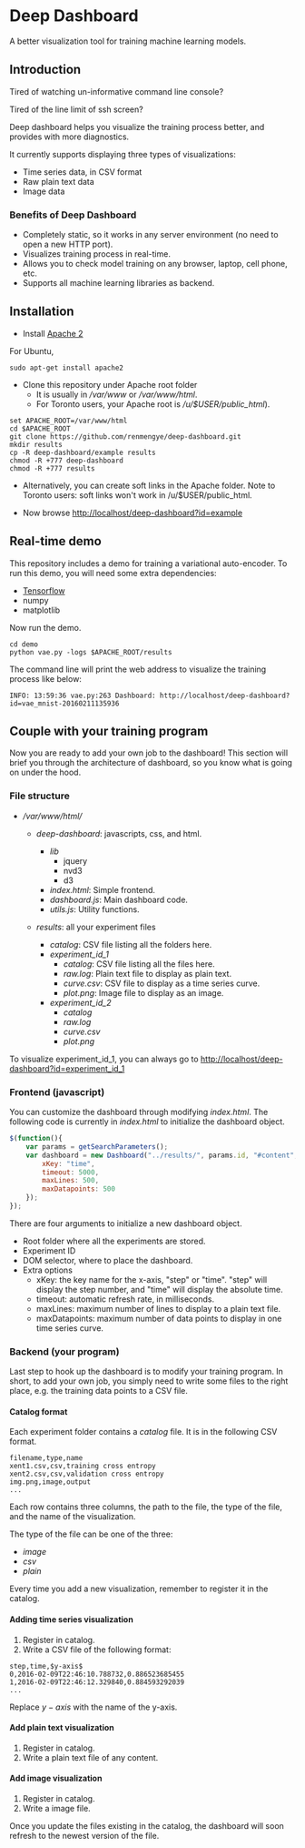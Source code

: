 # Deep Dashboard
A better visualization tool for training machine learning models.

## Introduction

Tired of watching un-informative command line console?

Tired of the line limit of ssh screen?

Deep dashboard helps you visualize the training process better, and provides
with more diagnostics.

It currently supports displaying three types of visualizations:
- Time series data, in CSV format
- Raw plain text data
- Image data

### Benefits of Deep Dashboard
- Completely static, so it works in any server environment (no need to open
a new HTTP port).
- Visualizes training process in real-time.
- Allows you to check model training on any browser, laptop, cell phone, etc.
- Supports all machine learning libraries as backend.

## Installation

* Install [Apache 2](https://httpd.apache.org/docs/2.4/install.html)

For Ubuntu,
```shell
sudo apt-get install apache2
```

* Clone this repository under Apache root folder
    * It is usually in */var/www* or */var/www/html*.
    * For Toronto users, your Apache root is */u/$USER/public_html*).

```shell
set APACHE_ROOT=/var/www/html
cd $APACHE_ROOT
git clone https://github.com/renmengye/deep-dashboard.git
mkdir results
cp -R deep-dashboard/example results
chmod -R +777 deep-dashboard
chmod -R +777 results
```

* Alternatively, you can create soft links in the Apache folder. Note to 
Toronto users: soft links won't work in /u/$USER/public_html.

* Now browse [http://localhost/deep-dashboard?id=example](http://localhost/deep-dashboard?id=example)

## Real-time demo
This repository includes a demo for training a variational auto-encoder.
To run this demo, you will need some extra dependencies:
* [Tensorflow](https://github.com/tensorflow/tensorflow)
* numpy
* matplotlib

Now run the demo.
```shell
cd demo
python vae.py -logs $APACHE_ROOT/results
```

The command line will print the web address to visualize the training process
like below:
```
INFO: 13:59:36 vae.py:263 Dashboard: http://localhost/deep-dashboard?id=vae_mnist-20160211135936
```

## Couple with your training program

Now you are ready to add your own job to the dashboard! This section will 
brief you through the architecture of dashboard, so you know what is going on
under the hood.

### File structure

- */var/www/html/*
    - *deep-dashboard*: javascripts, css, and html.
        - *lib*
            - jquery
            - nvd3
            - d3
        - *index.html*: Simple frontend.
        - *dashboard.js*: Main dashboard code.
        - *utils.js*: Utility functions.

    - *results*: all your experiment files
        - *catalog*: CSV file listing all the folders here.
        - *experiment_id_1*
            - *catalog*: CSV file listing all the files here.
            - *raw.log*: Plain text file to display as plain text.
            - *curve.csv*: CSV file to display as a time series curve.
            - *plot.png*: Image file to display as an image.
        - *experiment_id_2*
            - *catalog*
            - *raw.log*
            - *curve.csv*
            - *plot.png*

To visualize experiment_id_1, you can always go to [http://localhost/deep-dashboard?id=experiment_id_1](http://localhost/deep-dashboard?id=experiment_id_1)

### Frontend (javascript)

You can customize the dashboard through modifying *index.html*. The following
code is currently in *index.html* to initialize the dashboard object.

```javascript
$(function(){
    var params = getSearchParameters();
    var dashboard = new Dashboard("../results/", params.id, "#content", {
        xKey: "time",
        timeout: 5000,
        maxLines: 500,
        maxDatapoints: 500
    });
});
```

There are four arguments to initialize a new dashboard object.
- Root folder where all the experiments are stored.
- Experiment ID
- DOM selector, where to place the dashboard.
- Extra options
    - xKey: the key name for the x-axis, "step" or "time". "step" will display
    the step number, and "time" will display the absolute time.
    - timeout: automatic refresh rate, in milliseconds.
    - maxLines: maximum number of lines to display to a plain text file.
    - maxDatapoints: maximum number of data points to display in one time 
    series curve.

### Backend (your program)

Last step to hook up the dashboard is to modify your training program. In
short, to add your own job, you simply need to write some files to  the right
place, e.g. the training data points to a CSV file.

#### Catalog format
Each experiment folder contains a *catalog* file. It is in the following CSV
format.

```csv
filename,type,name
xent1.csv,csv,training cross entropy
xent2.csv,csv,validation cross entropy
img.png,image,output
...
```

Each row contains three columns, the path to the file, the type of the file, 
and the name of the visualization. 

The type of the file can be one of the three:
- *image*
- *csv*
- *plain*

Every time you add a new visualization,
remember to register it in the catalog.

#### Adding time series visualization
1. Register in catalog.
2. Write a CSV file of the following format:

```csv
step,time,$y-axis$
0,2016-02-09T22:46:10.788732,0.886523685455
1,2016-02-09T22:46:12.329840,0.884593292039
...
```

Replace $y-axis$ with the name of the y-axis.

#### Add plain text visualization
1. Register in catalog.
2. Write a plain text file of any content.

#### Add image visualization
1. Register in catalog.
2. Write a image file.

Once you update the files existing in the catalog, the dashboard will soon 
refresh to the newest version of the file.
